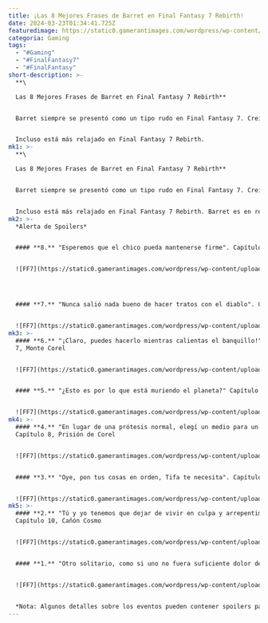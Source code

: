 ```yaml
---
title: ¡Las 8 Mejores Frases de Barret en Final Fantasy 7 Rebirth!
date: 2024-03-23T01:34:41.725Z
featuredimage: https://static0.gamerantimages.com/wordpress/wp-content/uploads/2024/03/barret-and-cloud-jr-and-barret-in-his-sailor-uniform-in-final-fantasy-7-rebirth.jpg?q=50&fit=contain&w=1140&h=&dpr=1.5
categoria: Gaming
tags:
  - "#Gaming"
  - "#FinalFantasy7"
  - "#FinalFantasy"
short-description: >-
  **\

  Las 8 Mejores Frases de Barret en Final Fantasy 7 Rebirth**


  Barret siempre se presentó como un tipo rudo en Final Fantasy 7. Creía en la causa de Avalanche para salvar el planeta y no andaba con rodeos. Era serio y rara vez bajaba la guardia para nadie. Aunque parecía que jugaría ese mismo papel en Final Fantasy 7 Remake, poco a poco se relaja a lo largo del juego.


  Incluso está más relajado en Final Fantasy 7 Rebirth.
mk1: >-
  **\

  Las 8 Mejores Frases de Barret en Final Fantasy 7 Rebirth**


  Barret siempre se presentó como un tipo rudo en Final Fantasy 7. Creía en la causa de Avalanche para salvar el planeta y no andaba con rodeos. Era serio y rara vez bajaba la guardia para nadie. Aunque parecía que jugaría ese mismo papel en Final Fantasy 7 Remake, poco a poco se relaja a lo largo del juego.


  Incluso está más relajado en Final Fantasy 7 Rebirth. Barret es en realidad un osito de peluche y dice tonterías todo el tiempo. Tiene muchos momentos divertidos, reacciones agudas y palabras conmovedoras también. No todo se trata de bromas, así que revelaremos algunas de sus mejores líneas.
mk2: >-
  *Alerta de Spoilers*


  #### **8.** "Esperemos que el chico pueda mantenerse firme". Capítulo 3, Mina de Mitrilo


  ![FF7](https://static0.gamerantimages.com/wordpress/wp-content/uploads/2024/03/barret-and-red-13-final-fantasy-7-rebirth.jpg?q=50&fit=crop&w=1500&dpr=1.5 "FF7")




  #### **7.** "Nunca salió nada bueno de hacer tratos con el diablo". Capítulo 4, Shinra-8


  ![FF7](https://static0.gamerantimages.com/wordpress/wp-content/uploads/2024/03/barret-in-his-sailor-uniform-final-fantasy-7-rebirth.jpg?q=50&fit=crop&w=1500&dpr=1.5 "FF7")
mk3: >-
  #### **6.** "¡Claro, puedes hacerlo mientras calientas el banquillo!" Capítulo
  7, Monte Corel


  ![FF7](https://static0.gamerantimages.com/wordpress/wp-content/uploads/2024/03/barret-and-cloud-jr-final-fantasy-7-rebirth.jpg?q=50&fit=crop&w=1500&dpr=1.5 "FF7")


  #### **5.** "¿Esto es por lo que está muriendo el planeta?" Capítulo 8, Gold Saucer


  ![FF7](https://static0.gamerantimages.com/wordpress/wp-content/uploads/2024/03/barret-in-final-fantasy-7-rebirth.jpg?q=50&fit=crop&w=1500&dpr=1.5 "FF7")
mk4: >-
  #### **4.** "En lugar de una prótesis normal, elegí un medio para un fin".
  Capítulo 8, Prisión de Corel


  ![FF7](https://static0.gamerantimages.com/wordpress/wp-content/uploads/2024/03/cloud-aerith-and-barret-final-fantasy-7-rebirth.jpg?q=50&fit=crop&w=1500&dpr=1.5 "FF7")


  #### **3.** "Oye, pon tus cosas en orden, Tifa te necesita". Capítulo 9, Reactor de Gongaga


  ![FF7](https://static0.gamerantimages.com/wordpress/wp-content/uploads/2024/03/barret-and-cloud-final-fantasy-7-rebirth.jpg?q=50&fit=crop&w=1500&dpr=1.5 "FF7")
mk5: >-
  #### **2.** "Tú y yo tenemos que dejar de vivir en culpa y arrepentimiento".
  Capítulo 10, Cañón Cosmo


  ![FF7](https://static0.gamerantimages.com/wordpress/wp-content/uploads/2024/03/barret-and-tifa-final-fantasy-7-rebirth.jpg?q=50&fit=crop&w=1500&dpr=1.5 "FF7")


  #### **1.** "Otro solitario, como si uno no fuera suficiente dolor de cabeza". Capítulo 12, Costa del Sol


  ![FF7](https://static0.gamerantimages.com/wordpress/wp-content/uploads/2024/03/barret-in-costa-del-sol-final-fantasy-7-rebirth.jpg?q=50&fit=crop&w=1500&dpr=1.5 "FF7")


  *Nota: Algunos detalles sobre los eventos pueden contener spoilers para quienes no hayan jugado el juego.*
---
```

